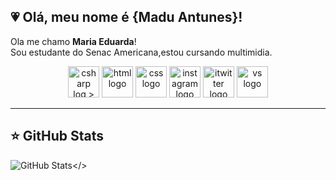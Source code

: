 ## 💗 Olá, meu nome é {Madu Antunes}!
<p>Ola me chamo <b>Maria Eduarda</b>!
<br>Sou estudante do Senac Americana,estou cursando multimidia.</p>
<div align="center" style="display: inline_block">
<img src="https://skillicons.dev/icons?i=photoshop" height="50"alt="csharp log
><><img src="https://skillicons.dev/icons?i=illustrator" height="50" alt="illustrator logo" />
<img src="https://skillicons.dev/icons?i=html" height="50" alt="html logo" />
<img src="https://skillicons.dev/icons?i=css" height="50" alt="css logo" />
<img src="https://skillicons.dev/icons?i=instagram" height="50" alt="instagram logo"/> 
<img src="https://skillicons.dev/icons?i=twitter" height="50" alt="itwitter logo"/> 
<img src="https://skillicons.dev/icons?i=vs" height="50" alt="vs logo"/>
</div>

---
## ⭐ GitHub Stats

![GitHub Stats](https://github-readme-stats.vercel.app/api?username=maduantu&show_icons=true&theme=rose)</>